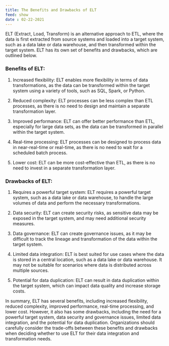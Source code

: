 ```yaml
---
title: The Benefits and Drawbacks of ELT
feed: show
date : 02-22-2021
---
```


ELT (Extract, Load, Transform) is an alternative approach to ETL, where the data is first extracted from source systems and loaded into a target system, such as a data lake or data warehouse, and then transformed within the target system. ELT has its own set of benefits and drawbacks, which are outlined below.

### Benefits of ELT:

1.  Increased flexibility: ELT enables more flexibility in terms of data transformations, as the data can be transformed within the target system using a variety of tools, such as SQL, Spark, or Python.
    
2.  Reduced complexity: ELT processes can be less complex than ETL processes, as there is no need to design and maintain a separate transformation layer.
    
3.  Improved performance: ELT can offer better performance than ETL, especially for large data sets, as the data can be transformed in parallel within the target system.
    
4.  Real-time processing: ELT processes can be designed to process data in near-real-time or real-time, as there is no need to wait for a scheduled batch process.
    
5.  Lower cost: ELT can be more cost-effective than ETL, as there is no need to invest in a separate transformation layer.
    

### Drawbacks of ELT:

1.  Requires a powerful target system: ELT requires a powerful target system, such as a data lake or data warehouse, to handle the large volumes of data and perform the necessary transformations.
    
2.  Data security: ELT can create security risks, as sensitive data may be exposed in the target system, and may need additional security measures.
    
3.  Data governance: ELT can create governance issues, as it may be difficult to track the lineage and transformation of the data within the target system.
    
4.  Limited data integration: ELT is best suited for use cases where the data is stored in a central location, such as a data lake or data warehouse. It may not be suitable for scenarios where data is distributed across multiple sources.
    
5.  Potential for data duplication: ELT can result in data duplication within the target system, which can impact data quality and increase storage costs.
    

In summary, ELT has several benefits, including increased flexibility, reduced complexity, improved performance, real-time processing, and lower cost. However, it also has some drawbacks, including the need for a powerful target system, data security and governance issues, limited data integration, and the potential for data duplication. Organizations should carefully consider the trade-offs between these benefits and drawbacks when deciding whether to use ELT for their data integration and transformation needs.